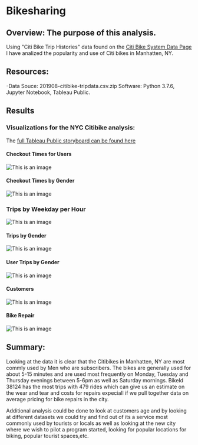 # Bikesharing

## Overview: The purpose of this analysis.


Using "Citi Bike Trip Histories" data found on the [Citi Bike System Data Page](https://ride.citibikenyc.com/system-data) I have analized the popularity and use of Citi bikes in Manhatten, NY. 

## Resources:

-Data Souce: 201908-citibike-tripdata.csv.zip
Software: Python 3.7.6, Jupyter Notebook, Tableau Public. 

## Results 
### Visualizations for the NYC Citibike analysis:

The [full Tableau Public storyboard can be found here](https://public.tableau.com/app/profile/natasha.lamperti/viz/NYCitibikeChallenge_16441908614410/Deliverable3Story?publish=yes)

#### Checkout Times for Users
![This is an image]()

#### Checkout Times by Gender
![This is an image]()

### Trips by Weekday per Hour
![This is an image]()

#### Trips by Gender 
![This is an image]()

#### User Trips by Gender 
![This is an image]()

#### Customers 
![This is an image]()

#### Bike Repair 
![This is an image]()

## Summary:

Looking at the data it is clear that the Citibikes in Manhatten, NY are most commly used by Men who are subscribers. The bikes are generally used for about 5-15 minutes and are used most frequently on Monday, Tuesday and Thursday evenings between 5-6pm as well as Saturday mornings. BikeId 38124 has the most trips with 479 rides which can give us an estimate on the wear and tear and costs for repairs expeciall if we pull together data on average pricing for bike repairs in the city. 

Additional analysis could be done to look at customers age and by looking at different datasets we could try and find out of its a service most commonly used by tourists or locals as well as looking at the new city where we wish to pilot a program started, looking for popular locations for biking, popular tourist spaces,etc. 
